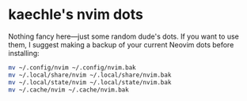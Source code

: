 # kaechle's nvim dots

Nothing fancy here—just some random dude's dots. If you want to use them,
I suggest making a backup of your current Neovim dots before installing:

```bash
mv ~/.config/nvim ~/.config/nvim.bak
mv ~/.local/share/nvim ~/.local/share/nvim.bak
mv ~/.local/state/nvim ~/.local/state/nvim.bak
mv ~/.cache/nvim ~/.cache/nvim.bak
```

